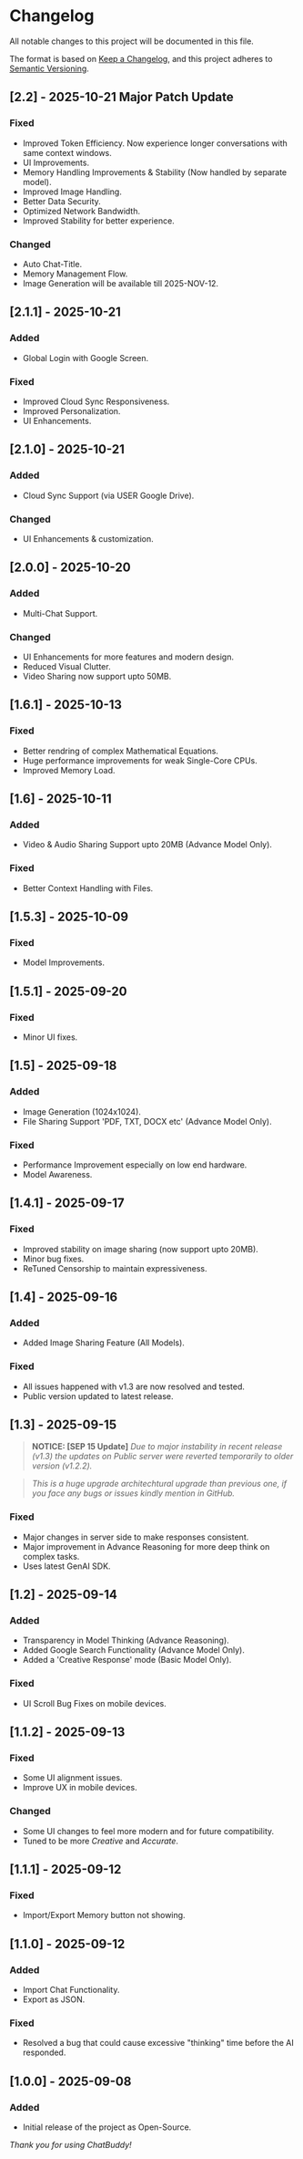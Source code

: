 # Changelog

All notable changes to this project will be documented in this file.

The format is based on [Keep a Changelog](https://keepachangelog.com/en/1.0.0/),
and this project adheres to [Semantic Versioning](https://semver.org/spec/v2.0.0.html).

## [2.2] - 2025-10-21 **Major Patch Update**

### Fixed
- Improved Token Efficiency. Now experience longer conversations with same context windows.
- UI Improvements.
- Memory Handling Improvements & Stability (Now handled by separate model).
- Improved Image Handling.
- Better Data Security.
- Optimized Network Bandwidth.
- Improved Stability for better experience.

### Changed 
- Auto Chat-Title.
- Memory Management Flow.
- Image Generation will be available till 2025-NOV-12.

## [2.1.1] - 2025-10-21

### Added
- Global Login with Google Screen.

### Fixed
- Improved Cloud Sync Responsiveness.
- Improved Personalization.
- UI Enhancements.

## [2.1.0] - 2025-10-21

### Added
- Cloud Sync Support (via USER Google Drive).

### Changed
- UI Enhancements & customization.

## [2.0.0] - 2025-10-20

### Added
- Multi-Chat Support.

### Changed
- UI Enhancements for more features and modern design.
- Reduced Visual Clutter.
- Video Sharing now support upto 50MB.

## [1.6.1] - 2025-10-13

### Fixed
- Better rendring of complex Mathematical Equations.
- Huge performance improvements for weak Single-Core CPUs.
- Improved Memory Load.

## [1.6] - 2025-10-11

### Added
- Video & Audio Sharing Support upto 20MB (Advance Model Only).

### Fixed
- Better Context Handling with Files.

## [1.5.3] - 2025-10-09

### Fixed
- Model Improvements.

## [1.5.1] - 2025-09-20

### Fixed
- Minor UI fixes.
  

## [1.5] - 2025-09-18

### Added
- Image Generation (1024x1024).
- File Sharing Support 'PDF, TXT, DOCX etc' (Advance Model Only).

### Fixed
- Performance Improvement especially on low end hardware.
- Model Awareness.


## [1.4.1] - 2025-09-17

### Fixed
- Improved stability on image sharing (now support upto 20MB).
- Minor bug fixes.
- ReTuned Censorship to maintain expressiveness.


## [1.4] - 2025-09-16

### Added
- Added Image Sharing Feature (All Models). 

### Fixed
- All issues happened with v1.3 are now resolved and tested.
- Public version updated to latest release.

  
## [1.3] - 2025-09-15
> **NOTICE: [SEP 15 Update]** *Due to major instability in recent release (v1.3) the updates on Public server were reverted temporarily to older version (v1.2.2).*


> *This is a huge upgrade architechtural upgrade than previous one, if you face any bugs or issues kindly mention in GitHub.*

### Fixed
- Major changes in server side to make responses consistent.
- Major improvement in Advance Reasoning for more deep think on complex tasks.
- Uses latest GenAI SDK.


## [1.2] - 2025-09-14

### Added
- Transparency in Model Thinking (Advance Reasoning).
- Added Google Search Functionality (Advance Model Only).
- Added a 'Creative Response' mode (Basic Model Only).

### Fixed
- UI Scroll Bug Fixes on mobile devices.


## [1.1.2] - 2025-09-13

### Fixed
- Some UI alignment issues.
- Improve UX in mobile devices.

### Changed
- Some UI changes to feel more modern and for future compatibility.
- Tuned to be more *Creative* and *Accurate*.


## [1.1.1] - 2025-09-12

### Fixed
- Import/Export Memory button not showing.


## [1.1.0] - 2025-09-12

### Added
- Import Chat Functionality.
- Export as JSON.

### Fixed
- Resolved a bug that could cause excessive "thinking" time before the AI responded.


## [1.0.0] - 2025-09-08

### Added
- Initial release of the project as Open-Source.

*Thank you for using ChatBuddy!*